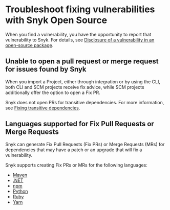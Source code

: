 # Troubleshoot fixing vulnerabilities with Snyk Open Source

When you find a vulnerability, you have the opportunity to report that vulnerability to Snyk. For details, see [Disclosure of a vulnerability in an open-source package](../../../snyk-data-and-governance/disclosure-of-a-vulnerability-in-an-open-source-package.md).

## Unable to open a pull request or merge request for issues found by Snyk

When you import a Project, either through integration or by using the CLI, both CLI and SCM projects receive fix advice, while SCM projects additionally offer the option to open a Fix PR.&#x20;

Snyk does not open PRs for transitive dependencies. For more information, see [Fixing transitive dependencies](vulnerability-fix-types.md#fixing-transitive-dependencies).

## Languages supported for Fix Pull Requests or Merge Requests

Snyk can generate Fix Pull Requests (Fix PRs) or Merge Requests (MRs) for dependencies that may have a patch or an upgrade that will fix a vulnerability.

Snyk supports creating Fix PRs or MRs for the following languages:

* [Maven](../../../supported-languages/supported-languages-list/java-and-kotlin/guidance-for-java-and-kotlin.md#maven)
* [.NET](../../../supported-languages/supported-languages-list/.net/)&#x20;
* [npm](../../../supported-languages/supported-languages-list/javascript/best-practices-for-javascript-and-node.js.md#npm)
* [Python](../../../supported-languages/supported-languages-list/python/)
* [Ruby](../../../supported-languages/supported-languages-list/ruby.md)
* [Yarn](../../../supported-languages/supported-languages-list/javascript/best-practices-for-javascript-and-node.js.md#yarn)
